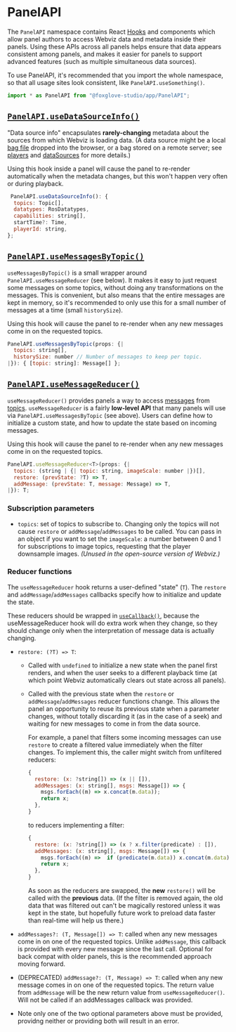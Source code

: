 # PanelAPI

The `PanelAPI` namespace contains React [Hooks](https://reactjs.org/docs/hooks-intro.html) and components which allow panel authors to access Webviz data and metadata inside their panels. Using these APIs across all panels helps ensure that data appears consistent among panels, and makes it easier for panels to support advanced features (such as multiple simultaneous data sources).

To use PanelAPI, it's recommended that you import the whole namespace, so that all usage sites look consistent, like `PanelAPI.useSomething()`.

```js
import * as PanelAPI from "@foxglove-studio/app/PanelAPI";
```

## [`PanelAPI.useDataSourceInfo()`](useDataSourceInfo.js)

"Data source info" encapsulates **rarely-changing** metadata about the sources from which Webviz is loading data. (A data source might be a local [bag file](http://wiki.ros.org/Bags/Format) dropped into the browser, or a bag stored on a remote server; see [players](../players) and [dataSources](../dataSources) for more details.)

Using this hook inside a panel will cause the panel to re-render automatically when the metadata changes, but this won't happen very often or during playback.

```js
 PanelAPI.useDataSourceInfo(): {
  topics: Topic[],
  datatypes: RosDatatypes,
  capabilities: string[],
  startTime?: Time,
  playerId: string,
};
```

## [`PanelAPI.useMessagesByTopic()`](useMessagesByTopic.js)

`useMessagesByTopic()` is a small wrapper around `PanelAPI.useMessageReducer` (see below). It makes it easy to just request some messages on some topics, without doing any transformations on the messages. This is convenient, but also means that the entire messages are kept in memory, so it's recommended to only use this for a small number of messages at a time (small `historySize`).

Using this hook will cause the panel to re-render when any new messages come in on the requested topics.

```js
PanelAPI.useMessagesByTopic(props: {|
  topics: string[],
  historySize: number // Number of messages to keep per topic.
|}): { [topic: string]: Message[] };
```

## [`PanelAPI.useMessageReducer()`](useMessageReducer.js)

`useMessageReducer()` provides panels a way to access [messages](http://wiki.ros.org/Messages) from [topics](http://wiki.ros.org/Topics). `useMessageReducer` is a fairly **low-level API** that many panels will use via `PanelAPI.useMessagesByTopic` (see above). Users can define how to initialize a custom state, and how to update the state based on incoming messages.

Using this hook will cause the panel to re-render when any new messages come in on the requested topics.

```js
PanelAPI.useMessageReducer<T>(props: {|
  topics: (string | {| topic: string, imageScale: number |})[],
  restore: (prevState: ?T) => T,
  addMessage: (prevState: T, message: Message) => T,
|}): T;
```

### Subscription parameters

- `topics`: set of topics to subscribe to. Changing only the topics will not cause `restore` or `addMessage`/`addMessages` to be called. You can pass in an object if you want to set the `imageScale`: a number between 0 and 1 for subscriptions to image topics, requesting that the player downsample images. _(Unused in the open-source version of Webviz.)_

### Reducer functions

The `useMessageReducer` hook returns a user-defined "state" (`T`). The `restore` and `addMessage`/`addMessages` callbacks specify how to initialize and update the state.

These reducers should be wrapped in [`useCallback()`](https://reactjs.org/docs/hooks-reference.html#usecallback), because the useMessageReducer hook will do extra work when they change, so they should change only when the interpretation of message data is actually changing.

- `restore: (?T) => T`:

  - Called with `undefined` to initialize a new state when the panel first renders, and when the user seeks to a different playback time (at which point Webviz automatically clears out state across all panels).
  - Called with the previous state when the `restore` or `addMessage`/`addMessages` reducer functions change. This allows the panel an opportunity to reuse its previous state when a parameter changes, without totally discarding it (as in the case of a seek) and waiting for new messages to come in from the data source.

    For example, a panel that filters some incoming messages can use `restore` to create a filtered value immediately when the filter changes. To implement this, the caller might switch from unfiltered reducers:

    ```js
    {
      restore: (x: ?string[]) => (x || []),
      addMessages: (x: string[], msgs: Message[]) => {
        msgs.forEach((m) => x.concat(m.data));
        return x;
      },
    }
    ```

    to reducers implementing a filter:

    ```js
    {
      restore: (x: ?string[]) => (x ? x.filter(predicate) : []),
      addMessages: (x: string[], msgs: Message[]) => {
        msgs.forEach((m) =>  if (predicate(m.data)) x.concat(m.data));
        return x;
      },
    }
    ```

    As soon as the reducers are swapped, the **new** `restore()` will be called with the **previous** data. (If the filter is removed again, the old data that was filtered out can't be magically restored unless it was kept in the state, but hopefully future work to preload data faster than real-time will help us there.)

- `addMessages?: (T, Message[]) => T`: called when any new messages come in on one of the requested topics. Unlike `addMessage`, this callback is provided with every new message since the last call. Optional for back compat with older panels, this is the recommended approach moving forward.

- (DEPRECATED) `addMessage?: (T, Message) => T`: called when any new message comes in on one of the requested topics. The return value from `addMessage` will be the new return value from `useMessageReducer()`. Will not be called if an addMessages callback was provided.

- Note only one of the two optional parameters above must be provided, providng neither or providing both will result in an error.
